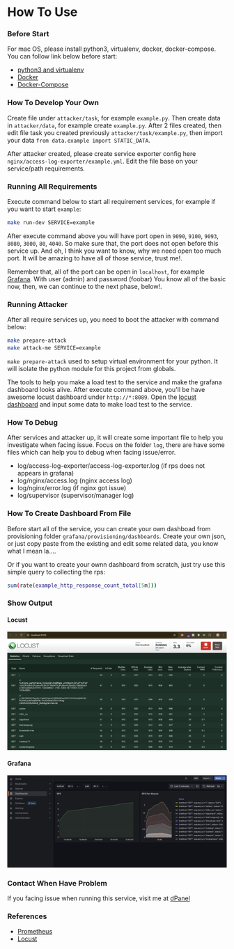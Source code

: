 # How To Use

### Before Start

For mac OS, please install python3, virtualenv, docker, docker-compose. You can follow link below before start:
- [python3 and virtualenv](https://gist.github.com/pandafulmanda/730a9355e088a9970b18275cb9eadef3)
- [Docker](https://docs.docker.com/docker-for-mac/install/)
- [Docker-Compose](https://docs.docker.com/compose/install/)


### How To Develop Your Own

Create file under `attacker/task`, for example `example.py`. Then create data in `attacker/data`, for example create `example.py`. After 2 files created, then edit file task you created previously `attacker/task/example.py`, then import your data `from data.example import STATIC_DATA`.

After attacker created, please create service exporter config here `nginx/access-log-exporter/example.yml`. Edit the file base on your service/path requirements.

### Running All Requirements

Execute command below to start all requirement services, for example if you want to start `example`:

```sh
make run-dev SERVICE=example
```

After execute command above you will have port open in `9090`, `9100`, `9093`, `8080`, `3000`, `80`, `4040`. So make sure that, the port does not open before this service up. And oh, I think you want to know, why we need open too much port. It will be amazing to have all of those service, trust me!.

Remember that, all of the port can be open in `localhost`, for example [Grafana](http://localhost:3000). With user (admin) and password (foobar) You know all of the basic now, then, we can continue to the next phase, below!.


### Running Attacker

After all require services up, you need to boot the attacker with command below:

```sh
make prepare-attack
make attack-me SERVICE=example
```

`make prepare-attack` used to setup virtual environment for your python. It will isolate the python module for this project from globals.

The tools to help you make a load test to the service and make the grafana dashboard looks alive. After execute command above, you'll be have awesome locust dashboard under `http://*:8089`. Open the [locust dashboard](http://localhost:8089) and input some data to make load test to the service.


### How To Debug

After services and attacker up, it will create some important file to help you investigate when facing issue. Focus on the folder `log`, there are have some files which can help you to debug when facing issue/error.

- log/access-log-exporter/access-log-exporter.log (if rps does not appears in grafana)
- log/nginx/access.log (nginx access log)
- log/nginx/error.log (if nginx got issue)
- log/supervisor (supervisor/manager log)


### How To Create Dashboard From File

Before start all of the service, you can create your own dashboad from provisioning folder `grafana/provisioning/dashboards`. Create your own json, or just copy paste from the existing and edit some related data, you know what I mean la....

Or if you want to create your ownn dashboard from scratch, just try use this simple query to collecting the rps:

```sh
sum(rate(example_http_response_count_total[5m]))
```

### Show Output

#### Locust
![load-test-locust](docs/assets/load-test-locust.png)

#### Grafana
![grafana-dashboard](docs/assets/grafana-dashboard.png)

### Contact When Have Problem

If you facing issue when running this service, visit me at [dPanel](https://cloud.terpusat.com)


### References
- [Prometheus](https://prometheus.io/docs/introduction/overview/)
- [Locust](https://docs.locust.io/en/stable/)

